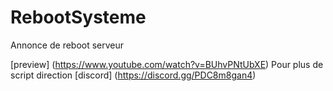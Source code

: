 # RebootSysteme
Annonce de reboot serveur 


[preview] (https://www.youtube.com/watch?v=BUhvPNtUbXE)
Pour plus de script direction [discord] (https://discord.gg/PDC8m8gan4)
